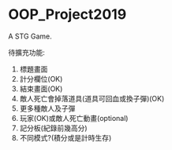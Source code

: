 # OOP_Project2019
A STG Game.

待擴充功能:
1. 標題畫面
2. 計分欄位(OK)
3. 結束畫面(OK)
4. 敵人死亡會掉落道具(道具可回血或換子彈)(OK)
5. 更多種敵人及子彈
6. 玩家(OK)或敵人死亡動畫(optional)
7. 記分板(紀錄前幾高分)
8. 不同模式?(積分或是計時生存)
